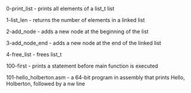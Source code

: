 0-print_list - prints all elements of a list_t list

1-list_len - returns the number of elements in a linked list

2-add_node - adds a new node at the beginning of the list

3-add_node_end - adds a new node at the end of the linked list

4-free_list - frees list_t

100-first - prints a statement before main function is executed

101-hello_holberton.asm - a 64-bit program in assembly that prints Hello, Holberton, followed by a nw line
